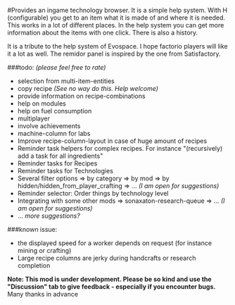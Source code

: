 #Provides an ingame technology browser.
It is a simple help system. With H (configurable) you get to an item what it is made of and where it is needed. This works in a lot of different places. In the help system you can get more information about the items with one click. 
There is also a history.

It is a tribute to the help system of Evospace. I hope factorio players will like it a lot as well.
The remidor panel is inspired by the one from Satisfactory. 

###todo: *(please feel free to rate)*
- selection from multi-item-entities
- copy recipe *(See no way do this. Help welcome)*
- provide information on recipe-combinations
- help on modules
- help on fuel consumption
- multiplayer
- involve achievements
- machine-column for labs
- Improve recipe-column-layout in case of huge amount of recipes
- Reminder task helpers for complex recipes. For instance "(recursively) add a task for all ingredients"
- Reminder tasks for Recipes
- Reminder tasks for Technologies
- Several filter options
  => by category
  => by mod
  => by hidden/hidden_from_player_crafting 
  => ... *(I am open for suggestions)*
- Reminder selector: Order things by technology level
- Integrating with some other mods
  => sonaxaton-research-queue
  => ... *(I am open for suggestions)*
- ... *more suggestions?*

###known issue: 
- the displayed speed for a worker depends on request (for instance mining or crafting)
- Large recipe columns are jerky during handcrafts or research completion 

**Note: This mod is under development. Please be so kind and use the "Discussion" tab to give feedback - especially if you encounter bugs.** Many thanks in advance

